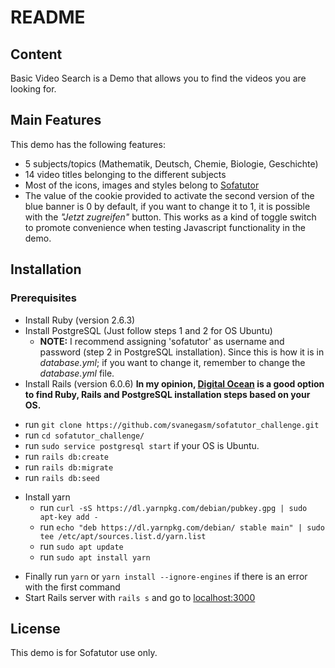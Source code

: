 # README

## Content

Basic Video Search is a Demo that allows you to find the videos you are looking for.

## Main Features
This demo has the following features:
* 5 subjects/topics (Mathematik, Deutsch, Chemie, Biologie, Geschichte)
* 14 video titles belonging to the different subjects
* Most of the icons, images and styles belong to [Sofatutor]
* The value of the cookie provided to activate the second version of the blue banner is 0 by default, if you want to change it to 1, it is possible with the *"Jetzt zugreifen"* button. This works as a kind of toggle switch to promote convenience when testing Javascript functionality in the demo.

## Installation
### Prerequisites
- Install Ruby (version 2.6.3)
- Install PostgreSQL (Just follow steps 1 and 2 for OS Ubuntu)
    - **NOTE:** I recommend assigning 'sofatutor' as username and password (step 2 in PostgreSQL installation). Since this is how it is in *database.yml*; if you want to change it, remember to change the *database.yml* file.
- Install Rails (version 6.0.6)
**In my opinion, [Digital Ocean] is a good option to find Ruby, Rails and PostgreSQL installation steps based on your OS.**


* run `git clone https://github.com/svanegasm/sofatutor_challenge.git`
* run `cd sofatutor_challenge/`
* run `sudo service postgresql start` if your OS is Ubuntu.
* run `rails db:create`
* run `rails db:migrate`
* run `rails db:seed`

- Install yarn
    - run `curl -sS https://dl.yarnpkg.com/debian/pubkey.gpg | sudo apt-key add -` 
    - run `echo "deb https://dl.yarnpkg.com/debian/ stable main" | sudo tee /etc/apt/sources.list.d/yarn.list`
    - run `sudo apt update`
    - run `sudo apt install yarn`

* Finally run `yarn` or `yarn install --ignore-engines` if there is an error with the first command
* Start Rails server with `rails s` and go to [localhost:3000]

## License
This demo is for Sofatutor use only.

[Sofatutor]: <https://www.sofatutor.com/>
[Digital Ocean]: <https://www.digitalocean.com/community/tutorials>
[localhost:3000]: <http://localhost:3000/>